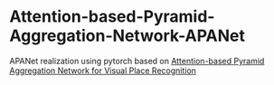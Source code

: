 # Attention-based-Pyramid-Aggregation-Network-APANet
APANet realization using pytorch based on [Attention-based Pyramid Aggregation Network for Visual Place Recognition](https://arxiv.org/abs/1808.00288)
